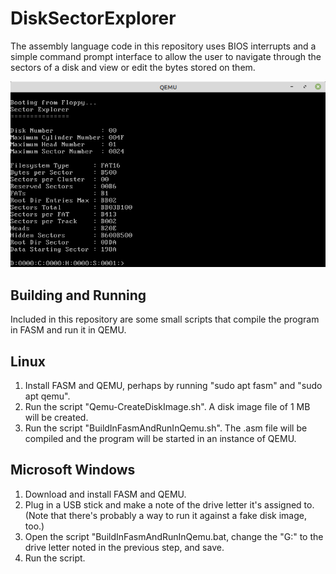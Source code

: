 DiskSectorExplorer
==================

The assembly language code in this repository uses BIOS interrupts and a simple command prompt interface to allow the user to navigate through the sectors of a disk and view or edit the bytes stored on them.

<img src="Screenshot.png" />

Building and Running
--------------------

Included in this repository are some small scripts that compile the program in FASM and run it in QEMU.


Linux
-----
1. Install FASM and QEMU, perhaps by running "sudo apt fasm" and "sudo apt qemu".
2. Run the script "Qemu-CreateDiskImage.sh".  A disk image file of 1 MB will be created.
3. Run the script "BuildInFasmAndRunInQemu.sh".  The .asm file will be compiled and the program will be started in an instance of QEMU.


Microsoft Windows
-----------------
1. Download and install FASM and QEMU.
2. Plug in a USB stick and make a note of the drive letter it's assigned to.  (Note that there's probably a way to run it against a fake disk image, too.)
3. Open the script "BuildInFasmAndRunInQemu.bat, change the "G:" to the drive letter noted in the previous step, and save.
4. Run the script.
